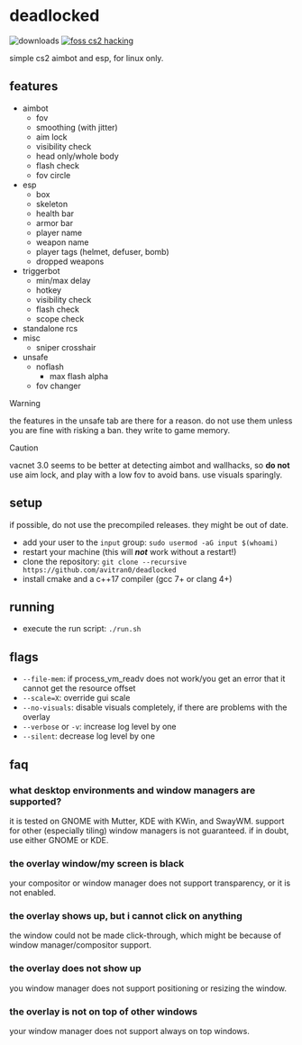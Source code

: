 # deadlocked

![downloads](https://img.shields.io/github/downloads/avitran0/deadlocked/total?color=blue)
[![foss cs2 hacking](https://badgen.net/discord/members/eXjG4Ar9Sx)](https://discord.gg/eXjG4Ar9Sx)

simple cs2 aimbot and esp, for linux only.

## features

- aimbot
  - fov
  - smoothing (with jitter)
  - aim lock
  - visibility check
  - head only/whole body
  - flash check
  - fov circle
- esp
  - box
  - skeleton
  - health bar
  - armor bar
  - player name
  - weapon name
  - player tags (helmet, defuser, bomb)
  - dropped weapons
- triggerbot
  - min/max delay
  - hotkey
  - visibility check
  - flash check
  - scope check
- standalone rcs
- misc
  - sniper crosshair
- unsafe
  - noflash
    - max flash alpha
  - fov changer

> [!WARNING]
> the features in the unsafe tab are there for a reason.
> do not use them unless you are fine with risking a ban.
> they write to game memory.

> [!CAUTION]
> vacnet 3.0 seems to be better at detecting aimbot and wallhacks, so **do not** use aim lock,
> and play with a low fov to avoid bans. use visuals sparingly.

## setup

if possible, do not use the precompiled releases. they might be out of date.

- add your user to the `input` group: `sudo usermod -aG input $(whoami)`
- restart your machine (this will **_not_** work without a restart!)
- clone the repository: `git clone --recursive https://github.com/avitran0/deadlocked`
- install cmake and a c++17 compiler (gcc 7+ or clang 4+)

## running

- execute the run script: `./run.sh`

## flags

- `--file-mem`: if process_vm_readv does not work/you get an error that it cannot get the resource offset
- `--scale=X`: override gui scale
- `--no-visuals`: disable visuals completely, if there are problems with the overlay
- `--verbose` or `-v`: increase log level by one
- `--silent`: decrease log level by one

## faq

### what desktop environments and window managers are supported?

it is tested on GNOME with Mutter, KDE with KWin, and SwayWM.
support for other (especially tiling) window managers is not guaranteed.
if in doubt, use either GNOME or KDE.

### the overlay window/my screen is black

your compositor or window manager does not support transparency, or it is not enabled.

### the overlay shows up, but i cannot click on anything

the window could not be made click-through, which might be because of window manager/compositor support.

### the overlay does not show up

you window manager does not support positioning or resizing the window.

### the overlay is not on top of other windows

your window manager does not support always on top windows.
